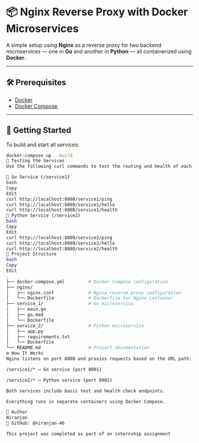 # 📦 Nginx Reverse Proxy with Docker Microservices

A simple setup using **Nginx** as a reverse proxy for two backend microservices — one in **Go** and another in **Python** — all containerized using **Docker**.

---

## 🛠 Prerequisites

- [Docker](https://docs.docker.com/get-docker/)
- [Docker Compose](https://docs.docker.com/compose/install/)

---

## 🚀 Getting Started

To build and start all services:

```bash
docker-compose up --build
🧪 Testing the Services
Use the following curl commands to test the routing and health of each service.

🔹 Go Service (/service1)
bash
Copy
Edit
curl http://localhost:8080/service1/ping
curl http://localhost:8080/service1/hello
curl http://localhost:8080/service1/health
🔹 Python Service (/service2)
bash
Copy
Edit
curl http://localhost:8080/service2/ping
curl http://localhost:8080/service2/hello
curl http://localhost:8080/service2/health
📁 Project Structure
bash
Copy
Edit
.
├── docker-compose.yml         # Docker Compose configuration
├── nginx/
│   ├── nginx.conf             # Nginx reverse proxy configuration
│   └── Dockerfile             # Dockerfile for Nginx container
├── service_1/                 # Go microservice
│   ├── main.go
│   ├── go.mod
│   └── Dockerfile
├── service_2/                 # Python microservice
│   ├── app.py
│   ├── requirements.txt
│   └── Dockerfile
└── README.md                  # Project documentation
⚙️ How It Works
Nginx listens on port 8080 and proxies requests based on the URL path:

/service1/* → Go service (port 8001)

/service2/* → Python service (port 8002)

Both services include basic test and health check endpoints.

Everything runs in separate containers using Docker Compose.

👤 Author
Niranjan
🔗 GitHub: @niranjan-46

This project was completed as part of an internship assignment

